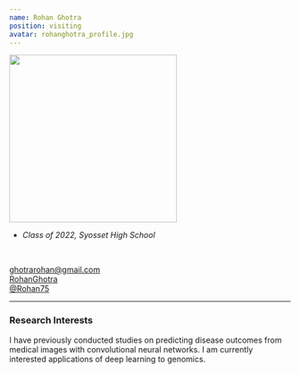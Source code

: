 ```yaml
---
name: Rohan Ghotra
position: visiting
avatar: rohanghotra_profile.jpg
---
```


<img width="300" src="{{site.baseurl}}/images/people/{{page.avatar}}" data-action="zoom">
<br>

- _Class of 2022, Syosset High School_ <br>

<br>

<a href="mailto:ghotrarohan@gmail.com"><i class="fa fa-envelope-o"></i> ghotrarohan@gmail.com</a><br>
<a href="https://https://www.linkedin.com/in/rohan-ghotra-937618203/"><i class="fa fa-linkedin-square"></i> RohanGhotra</a><br>
<a href="https://github.com/Rohan75"><i class="fa fa-github"></i> @Rohan75 </a><br>

<hr>

### Research Interests

I have previously conducted studies on predicting disease outcomes from medical images with convolutional neural networks. I am currently interested applications of deep learning to genomics.
<br>
<br>
<br>

&nbsp;
&nbsp;
&nbsp;
&nbsp;
&nbsp;
&nbsp;
&nbsp;
&nbsp;
&nbsp;
&nbsp;
&nbsp;
&nbsp;
&nbsp;
&nbsp;
&nbsp;
&nbsp;
&nbsp;
&nbsp;
&nbsp;
&nbsp;
&nbsp;
&nbsp;
&nbsp;
&nbsp;

